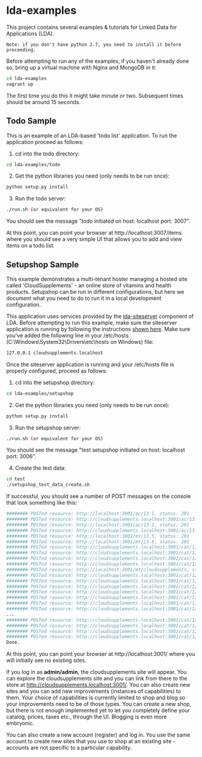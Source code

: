 lda-examples
============

This project contains several examples &amp; tutorials for Linked Data for Applications (LDA).

`
Note: if you don't have python 2.7, you need to install it before proceeding.
`

Before attempting to run any of the examples, if you haven't already done so, 
bring up a virtual machine with Nginx and MongoDB in it:

```sh
cd lda-examples
vagrant up
```

The first time you do this it might take minute or two. Subsequent times should be around 15 seconds.

Todo Sample
-----------

This is an example of an LDA-based 'todo list' application. To run the application proceed as follows:

1. cd into the todo directory:
```sh
cd lda-examples/todo
```

2. Get the python libraries you need (only needs to be run once):
```sh
python setup.py install
```

3. Run the todo server:
```sh
./run.sh (or equivalent for your OS)
```
You should see the message "todo initiated on host: localhost port: 3007".

At this point, you can point your browser at http://localhost:3007/items where you should see a very
simple UI that allows you to add and view items on a todo list.

Setupshop Sample
----------------

This example demonstrates a multi-tenant hoster managing a hosted site called 'CloudSupplements' - an online store of vitamins and health products.
Setupshop can be run in different configurations, but here we document what you need to do to run it in a local development configuration.

This application uses services provided by the [lda-siteserver](https://github.com/ld4apps/lda-siteserver) component of LDA. Before attempting to run this example, make sure the siteserver application is running by following the instructions [shown here](https://github.com/ld4apps/lda-siteserver/blob/master/README.md). Make sure you've added the following line in your
/etc/hosts (C:\Windows\System32\Drivers\etc\hosts on Windows) file:

```sh
127.0.0.1 cloudsupplements.localhost
```

Once the siteserver application is running and your /etc/hosts file is properly configured, proceed as follows:

1. cd into the setupshop directory:
```sh
cd lda-examples/setupshop
```

2. Get the python libraries you need (only needs to be run once):
```sh
python setup.py install
```

3. Run the setupshop server:
```sh
./run.sh (or equivalent for your OS)
```
You should see the message "test setupshop initiated on host: localhost port: 3006".

4. Create the test data:
```sh
cd test
./setupshop_test_data_create.sh
```
If successful, you should see a number of POST messages on the console that look something like this:
```sh
######## POSTed resource: http://localhost:3001/ac/13.1, status: 201
######## POSTed resource: http://cloudsupplements.localhost:3001/ac/13.2, status: 201
######## POSTed resource: http://localhost:3001/ac/13.3, status: 201
######## POSTed resource: http://cloudsupplements.localhost:3001/ac/13.4, status: 201
######## POSTed resource: http://localhost:3001/mt/13.5, status: 201
######## POSTed resource: http://localhost:3001/mt/13.6, status: 201
######## POSTed resource: http://cloudsupplements.localhost:3001/cat/12.2, status: 201
######## POSTed resource: http://cloudsupplements.localhost:3001/cat/12.3, status: 201
######## POSTed resource: http://cloudsupplements.localhost:3001/cat/12.4, status: 201
######## POSTed resource: http://cloudsupplements.localhost:3001/cat/12.5, status: 201
######## POSTed resource: http://localhost:3001/mt/cloudsupplements, status: 201
######## POSTed resource: http://cloudsupplements.localhost:3001/cat/12.6, status: 201
######## POSTed resource: http://cloudsupplements.localhost:3001/cat/12.7, status: 201
######## POSTed resource: http://cloudsupplements.localhost:3001/cat/12.8, status: 201
######## POSTed resource: http://cloudsupplements.localhost:3001/cat/12.9, status: 201
######## POSTed resource: http://cloudsupplements.localhost:3001/cat/12.10, status: 201
######## POSTed resource: http://cloudsupplements.localhost:3001/cat/12.11, status: 201
######## POSTed resource: http://cloudsupplements.localhost:3001/cat/12.12, status: 201
...
######## POSTed resource: http://cloudsupplements.localhost:3001/cat/12.60, status: 201
######## POSTed resource: http://cloudsupplements.localhost:3001/cat/12.61, status: 201
######## POSTed resource: http://cloudsupplements.localhost:3001/cat/12.62, status: 201
######## POSTed resource: http://cloudsupplements.localhost:3001/cat/12.63, status: 201
Done.
```

At this point, you can point your browser at http://localhost:3001/ where you will initially see no existing sites. 

If you log in as **admin/admin**, the cloudsupplements site will appear. 
You can explore the cloudsupplements site and you can link from there to the store at http://cloudsupplements.localhost:3001/. You can also create new sites and you can add new improvements (instances of capabilities) to them. Your choice of capabilities is currently limited to shop and blog so your improvements need to be of those types. You can create a new shop, but there is not enough implemented yet to let you completely define your catalog, prices, taxes etc., through the UI. Blogging is even more embryonic.

You can also create a new account (register) and log in. You use the same account to create new sites that you use to shop at an existing site - accounts are not specific to a particular capability.
